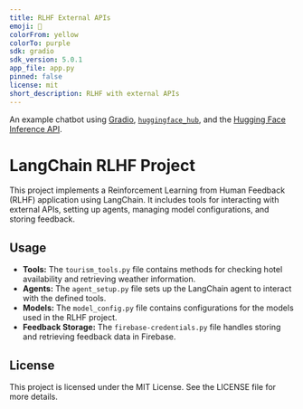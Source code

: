 ```yaml
---
title: RLHF External APIs
emoji: 💬
colorFrom: yellow
colorTo: purple
sdk: gradio
sdk_version: 5.0.1
app_file: app.py
pinned: false
license: mit
short_description: RLHF with external APIs
---
```


An example chatbot using [Gradio](https://gradio.app), [`huggingface_hub`](https://huggingface.co/docs/huggingface_hub/v0.22.2/en/index), and the [Hugging Face Inference API](https://huggingface.co/docs/api-inference/index).

# LangChain RLHF Project

This project implements a Reinforcement Learning from Human Feedback (RLHF) application using LangChain. It includes tools for interacting with external APIs, setting up agents, managing model configurations, and storing feedback.

## Usage

- **Tools:** The `tourism_tools.py` file contains methods for checking hotel availability and retrieving weather information.
- **Agents:** The `agent_setup.py` file sets up the LangChain agent to interact with the defined tools.
- **Models:** The `model_config.py` file contains configurations for the models used in the RLHF project.
- **Feedback Storage:** The `firebase-credentials.py` file handles storing and retrieving feedback data in Firebase.


## License

This project is licensed under the MIT License. See the LICENSE file for more details.
